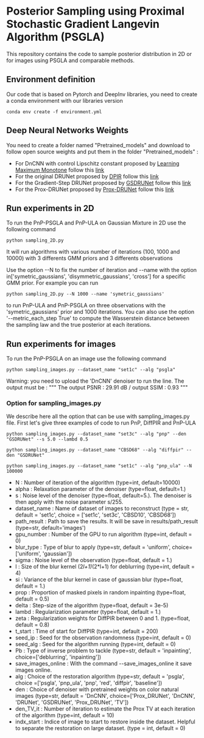 # Posterior Sampling using Proximal Stochastic Gradient Langevin Algorithm (PSGLA)

This repository contains the code to sample posterior distribution in 2D or for images using PSGLA and comparable methods.



## Environment definition

Our code that is based on Pytorch and DeepInv libraries, you need to create a conda environment with our libraries version

```
conda env create -f environment.yml
```

## Deep Neural Networks Weights 

You need to create a folder named "Pretrained_models" and download to follow open source weights and put them in the folder "Pretrained_models" :
- For DnCNN with control Lipschitz constant proposed by [Learning Maximum Monotone](https://github.com/matthieutrs/LMMO_lightning) follow this [link](https://huggingface.co/deepinv/dncnn/resolve/main/dncnn_sigma2_color.pth?download=true)
- For the original DRUNet proposed by [DPIR](https://github.com/cszn/DPIR) follow this [link](https://huggingface.co/deepinv/drunet/resolve/main/drunet_deepinv_color.pth?download=true)
- For the Gradient-Step DRUNet proposed by [GSDRUNet](https://github.com/samuro95/GSPnP) follow this [link](https://huggingface.co/deepinv/gradientstep/resolve/main/GSDRUNet.ckpt)
- For the Prox-DRUNet proposed by [Prox-DRUNet](https://github.com/samuro95/Prox-PnP) follow this [link](https://plmbox.math.cnrs.fr/f/faf7d62213e449fa9c8a/?dl=1)

## Run experiments in 2D

To run the PnP-PSGLA and PnP-ULA on Gaussian Mixture in 2D use the following command

```
python sampling_2D.py 
```
It will run algorithms with various number of iterations (100, 1000 and 10000) with 3 differents GMM priors and 3 differents observations

Use the option --N to fix the number of iteration and --name with the option in['symetric_gaussians', 'disymmetric_gaussians', 'cross'] for a specific GMM prior. For example you can run
```
python sampling_2D.py --N 1000 --name 'symetric_gaussians'
```
to run PnP-ULA and PnP-PSGLA on three observations with the 'symetric_gaussians' prior and 1000 iterations. You can also use the option '--metric_each_step True' to compute the Wasserstein distance between the sampling law and the true posterior at each iterations.

## Run experiments for images

To run the PnP-PSGLA on an image use the following command

```
python sampling_images.py --dataset_name "set1c" --alg "psgla"
```
Warning: you need to upload the 'DnCNN' denoiser to run the line.
The output must be :
"""
The output PSNR : 29.91 dB / output SSIM : 0.93
"""

### Option for sampling_images.py
We describe here all the option that can be use with sampling_images.py file. First let's give three examples of code to run PnP, DiffPIR and PnP-ULA
```
python sampling_images.py --dataset_name "set3c" --alg "pnp" --den "GSDRUNet" --s 5.0 --lambd 0.5
```
```
python sampling_images.py --dataset_name "CBSD68" --alg "diffpir" --den "GSDRUNet"
```
```
python sampling_images.py --dataset_name "set1c" --alg "pnp_ula" --N 100000
```
- N : Number of iteration of the algorithm (type=int, default=10000)
- alpha : Relaxation parameter of the denoiser (type=float, default=1.)
- s : Noise level of the denoiser (type=float, default=5.). The denoiser is then apply with the noise parameter s/255.
- dataset_name : Name of dataset of images to reconstruct (type = str, default = 'set1c', choice = ['set1c', 'set3c', 'CBSD10', 'CBSD68'])
- path_result : Path to save the results. It will be save in results/path_result (type=str, default='images')
- gpu_number : Number of the GPU to run algorithm (type=int, default = 0)
- blur_type : Type of blur to apply (type=str, default = 'uniform', choice=['uniform', 'gaussian'])
- sigma : Noise level of the observation (type=float, default = 1.)
- l : Size of the blur kernel (2*l+1)*(2*l+1) for deblurring (type=int, default = 4)
- si : Variance of the blur kernel in case of gaussian blur  (type=float, default = 1.)
- prop : Proportion of masked pixels in random inpainting (type=float, default = 0.5)
- delta : Step-size of the algorithm (type=float, default = 3e-5)
- lambd : Regularization parameter (type=float, default = 1.)
- zeta : Regularization weights for DiffPIR between 0 and 1. (type=float, default = 0.8)
- t_start : Time of start for DiffPIR (type=int, default = 200)
- seed_ip : Seed for the observation randomness (type=int, default = 0)
- seed_alg : Seed for the algorithm running (type=int, default = 0)
- Pb : Type of inverse problem to tackle (type=str, default = 'inpainting', choice=['deblurring', 'inpainting'])
- save_images_online : With the command --save_images_online it save images online.
- alg : Choice of the restoration algorithm (type=str, default = 'psgla', choice =['psgla', 'pnp_ula', 'pnp', 'red', 'diffpir', 'baseline'])
- den : Choice of denoiser with pretrained weights on color natural images (type=str, default = 'DnCNN', choice=['Prox_DRUNet', 'DnCNN', 'DRUNet', 'GSDRUNet', 'Prox_DRUNet', 'TV'])
- den_TV_it : Number of iteration to estimate the Prox TV at each iteration of the algorithm (type=int, default = 10)
- indx_start : Indice of image to start to restore inside the dataset. Helpful to separate the restoration on large dataset. (type = int, default = 0)
